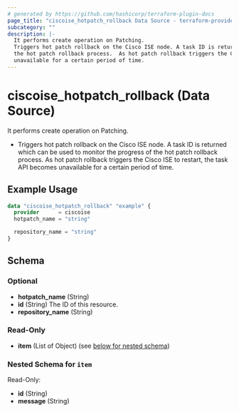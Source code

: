 ```yaml
---
# generated by https://github.com/hashicorp/terraform-plugin-docs
page_title: "ciscoise_hotpatch_rollback Data Source - terraform-provider-ciscoise"
subcategory: ""
description: |-
  It performs create operation on Patching.
  Triggers hot patch rollback on the Cisco ISE node. A task ID is returned which  can be used to monitor the progress of
  the hot patch rollback process.  As hot patch rollback triggers the Cisco ISE to restart, the task API becomes
  unavailable for a certain period of time.
---
```


# ciscoise_hotpatch_rollback (Data Source)

It performs create operation on Patching.

- Triggers hot patch rollback on the Cisco ISE node. A task ID is returned which  can be used to monitor the progress of
the hot patch rollback process.  As hot patch rollback triggers the Cisco ISE to restart, the task API becomes
unavailable for a certain period of time.

## Example Usage

```terraform
data "ciscoise_hotpatch_rollback" "example" {
  provider      = ciscoise
  hotpatch_name = "string"

  repository_name = "string"
}
```

<!-- schema generated by tfplugindocs -->
## Schema

### Optional

- **hotpatch_name** (String)
- **id** (String) The ID of this resource.
- **repository_name** (String)

### Read-Only

- **item** (List of Object) (see [below for nested schema](#nestedatt--item))

<a id="nestedatt--item"></a>
### Nested Schema for `item`

Read-Only:

- **id** (String)
- **message** (String)


